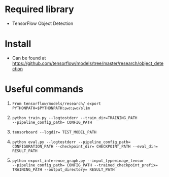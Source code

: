 # Required library
* TensorFlow Object Detection

# Install
* Can be found at https://github.com/tensorflow/models/tree/master/research/object_detection

# Useful commands
1. <code>From tensorflow/models/research/
 export PYTHONPATH=$PYTHONPATH:`pwd`:`pwd`/slim</code>
 
2. <code>python train.py --logtostderr --train_dir=TRAINING_PATH --pipeline_config_path= CONFIG_PATH </code>
	
3. <code>tensorboard --logdir= TEST_MODEL_PATH</code>	
4. <code>python eval.py --logtostderr --pipeline_config_path= CONFIGURATION_PATH  --checkpoint_dir= CHECKPOINT_PATH --eval_dir= RESULT_PATH </code>
5. <code>python export_inference_graph.py --input_type=image_tensor  --pipeline_config_path= CONFIG_PATH  --trained_checkpoint_prefix= TRAINING_PATH  --output_directory= RESULT_PATH </code>
  

